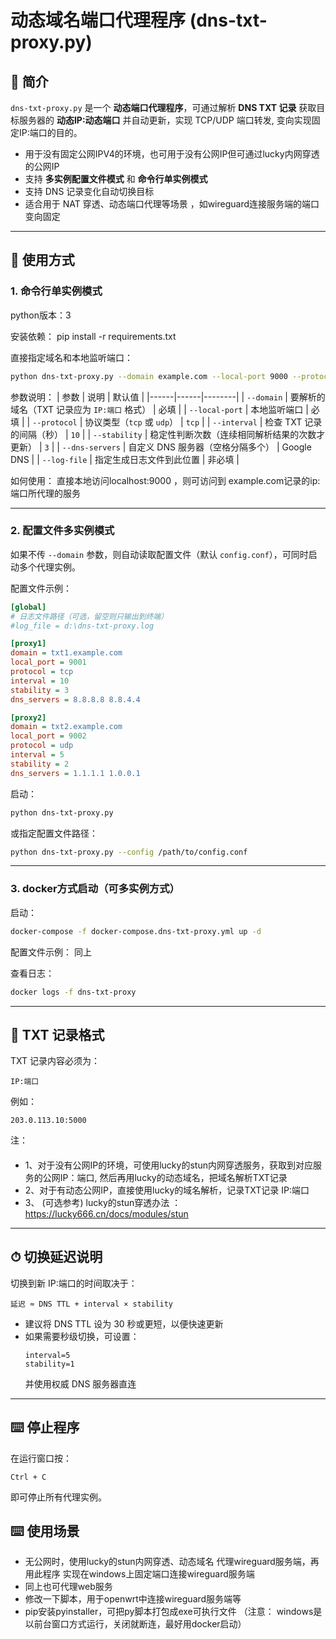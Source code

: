 # 动态域名端口代理程序 (dns-txt-proxy.py)

## 📌 简介
`dns-txt-proxy.py` 是一个 **动态端口代理程序**，可通过解析 **DNS TXT 记录** 获取目标服务器的 **动态IP:动态端口** 并自动更新，实现 TCP/UDP 端口转发, 变向实现固定IP:端口的目的。
- 用于没有固定公网IPV4的环境，也可用于没有公网IP但可通过lucky内网穿透的公网IP
- 支持 **多实例配置文件模式** 和 **命令行单实例模式**
- 支持 DNS 记录变化自动切换目标
- 适合用于 NAT 穿透、动态端口代理等场景 ，如wireguard连接服务端的端口变向固定
---

## 🚀 使用方式

### 1. 命令行单实例模式
python版本：3

安装依赖： pip install -r requirements.txt

直接指定域名和本地监听端口：
```bash
python dns-txt-proxy.py --domain example.com --local-port 9000 --protocol tcp --interval 5 --stability 1 --dns-servers 8.8.8.8 8.8.4.4
```
参数说明：
| 参数 | 说明 | 默认值 |
|------|------|--------|
| `--domain` | 要解析的域名（TXT 记录应为 `IP:端口` 格式） | 必填 |
| `--local-port` | 本地监听端口 | 必填 |
| `--protocol` | 协议类型（`tcp` 或 `udp`） | `tcp` |
| `--interval` | 检查 TXT 记录的间隔（秒） | `10` |
| `--stability` | 稳定性判断次数（连续相同解析结果的次数才更新） | `3` |
| `--dns-servers` | 自定义 DNS 服务器（空格分隔多个） | Google DNS |
| `--log-file` | 指定生成日志文件到此位置 | 非必填 |

如何使用：
  直接本地访问localhost:9000 ，则可访问到 example.com记录的ip:端口所代理的服务

---

### 2. 配置文件多实例模式
如果不传 `--domain` 参数，则自动读取配置文件（默认 `config.conf`），可同时启动多个代理实例。

配置文件示例：
```ini
[global]
# 日志文件路径（可选，留空则只输出到终端）
#log_file = d:\dns-txt-proxy.log

[proxy1]
domain = txt1.example.com
local_port = 9001
protocol = tcp
interval = 10
stability = 3
dns_servers = 8.8.8.8 8.8.4.4

[proxy2]
domain = txt2.example.com
local_port = 9002
protocol = udp
interval = 5
stability = 2
dns_servers = 1.1.1.1 1.0.0.1
```
启动：
```bash
python dns-txt-proxy.py
```
或指定配置文件路径：
```bash
python dns-txt-proxy.py --config /path/to/config.conf
```

---

### 3. docker方式启动（可多实例方式）
启动：
```bash
docker-compose -f docker-compose.dns-txt-proxy.yml up -d
```

配置文件示例：
同上

查看日志：
```bash
docker logs -f dns-txt-proxy
```


---

## 📄 TXT 记录格式
TXT 记录内容必须为：
```
IP:端口
```
例如：
```
203.0.113.10:5000
```
注：
#### 
- 1、对于没有公网IP的环境，可使用lucky的stun内网穿透服务，获取到对应服务的公网IP：端口,
     然后再用lucky的动态域名，把域名解析TXT记录
- 2、对于有动态公网IP，直接使用lucky的域名解析，记录TXT记录 IP:端口
- 3、 (可选参考) lucky的stun穿透办法 ：https://lucky666.cn/docs/modules/stun
---

## ⏱ 切换延迟说明
切换到新 IP:端口的时间取决于：
```
延迟 ≈ DNS TTL + interval × stability
```
- 建议将 DNS TTL 设为 30 秒或更短，以便快速更新
- 如果需要秒级切换，可设置：
  ```
  interval=5
  stability=1
  ```
  并使用权威 DNS 服务器直连

---

## ⌨️ 停止程序
在运行窗口按：
```
Ctrl + C
```
即可停止所有代理实例。


## ⌨️ 使用场景
- 无公网时，使用lucky的stun内网穿透、动态域名 代理wireguard服务端，再用此程序 实现在windows上固定端口连接wireguard服务端
- 同上也可代理web服务
- 修改一下脚本，用于openwrt中连接wireguard服务端等
- pip安装pyinstaller，可把py脚本打包成exe可执行文件 
 （注意： windows是以前台窗口方式运行，关闭就断连，最好用docker启动）